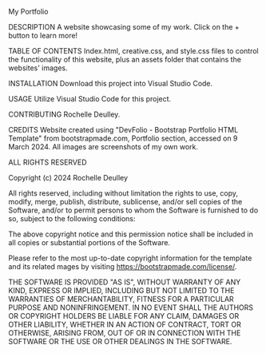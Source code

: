 My Portfolio

DESCRIPTION A website showcasing some of my work. Click on the + button to learn more!

TABLE OF CONTENTS Index.html, creative.css, and style.css files to control the functionality of this website, plus an assets folder that contains the websites' images.

INSTALLATION Download this project into Visual Studio Code.

USAGE Utilize Visual Studio Code for this project.

CONTRIBUTING Rochelle Deulley. 

CREDITS Website created using "DevFolio - Bootstrap Portfolio HTML Template" from bootstrapmade.com, Portfolio section, accessed on 9 March 2024. All images are screenshots of my own work.

ALL RIGHTS RESERVED

Copyright (c) 2024 Rochelle Deulley

All rights reserved, including without limitation the rights to use, copy, modify, merge, publish, distribute, sublicense, and/or sell copies of the Software, and/or to permit persons to whom the Software is furnished to do so, subject to the following conditions:

The above copyright notice and this permission notice shall be included in all copies or substantial portions of the Software.

Please refer to the most up-to-date copyright information for the template and its related mages by visiting https://bootstrapmade.com/license/.

THE SOFTWARE IS PROVIDED "AS IS", WITHOUT WARRANTY OF ANY KIND, EXPRESS OR IMPLIED, INCLUDING BUT NOT LIMITED TO THE WARRANTIES OF MERCHANTABILITY, FITNESS FOR A PARTICULAR PURPOSE AND NONINFRINGEMENT. IN NO EVENT SHALL THE AUTHORS OR COPYRIGHT HOLDERS BE LIABLE FOR ANY CLAIM, DAMAGES OR OTHER LIABILITY, WHETHER IN AN ACTION OF CONTRACT, TORT OR OTHERWISE, ARISING FROM, OUT OF OR IN CONNECTION WITH THE SOFTWARE OR THE USE OR OTHER DEALINGS IN THE SOFTWARE. 

